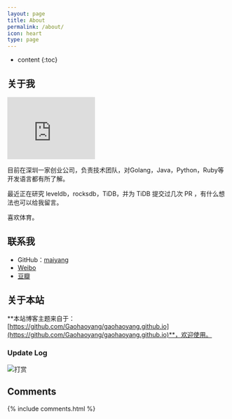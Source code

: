 ```yaml
---
layout: page
title: About
permalink: /about/
icon: heart
type: page
---
```


* content
{:toc}

## 关于我

<iframe src="https://githubbadge.appspot.com/yangwenmai?s=1" style="border: 0;height: 142px;width: 200px;overflow: hidden;" frameBorder="0"></iframe>

目前在深圳一家创业公司，负责技术团队，对Golang，Java，Python，Ruby等开发语言都有所了解。

最近正在研究 leveldb，rocksdb，TiDB，并为 TiDB 提交过几次 PR ，有什么想法也可以给我留言。

喜欢体育。

## 联系我

* GitHub：[maiyang](https://github.com/yangwenmai)
* [Weibo](http://weibo.com/yangwen0o0)
* [豆瓣]()

## 关于本站

**本站博客主题来自于：[https://github.com/Gaohaoyang/gaohaoyang.github.io](https://github.com/Gaohaoyang/gaohaoyang.github.io)**，欢迎使用。

### Update Log

![打赏](http://oqos7hrvp.bkt.clouddn.com/blog/money.jpg)

## Comments

{% include comments.html %}
